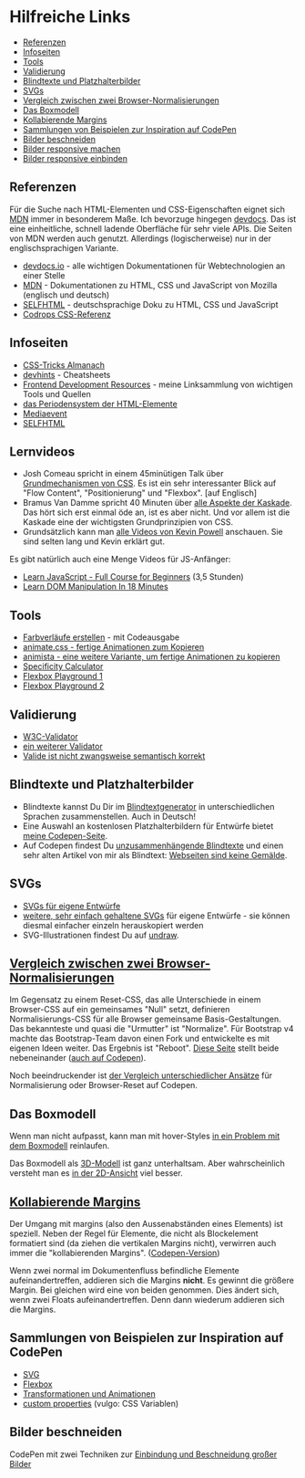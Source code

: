 # Hilfreiche Links

  - [Referenzen](#referenzen)
  - [Infoseiten](#infoseiten)
  - [Tools](#tools)
  - [Validierung](#validierung)
  - [Blindtexte und Platzhalterbilder](#blindtexte-und-platzhalterbilder)
  - [SVGs](#svgs)
  - [Vergleich zwischen zwei Browser-Normalisierungen](#vergleich-zwischen-zwei-browser-normalisierungen)
  - [Das Boxmodell](#das-boxmodell)
  - [Kollabierende Margins](#kollabierende-margins)
  - [Sammlungen von Beispielen zur Inspiration auf CodePen](#sammlungen-von-beispielen-zur-inspiration-auf-codepen)
  - [Bilder beschneiden](#bilder-beschneiden)
  - [Bilder responsive machen](#bilder-responsive-machen)
  - [Bilder responsive einbinden](#bilder-responsive-einbinden)

## Referenzen

Für die Suche nach HTML-Elementen und CSS-Eigenschaften eignet sich [MDN](https://developer.mozilla.org/de/) immer in besonderem Maße. Ich bevorzuge hingegen [devdocs](https://devdocs.io/). Das ist eine einheitliche, schnell ladende Oberfläche für sehr viele APIs. Die Seiten von MDN werden auch genutzt. Allerdings (logischerweise) nur in der englischsprachigen Variante. 

- [devdocs.io](http://devdocs.io) - alle wichtigen Dokumentationen für Webtechnologien an einer Stelle 
- [MDN](https://developer.mozilla.org/de/) - Dokumentationen zu HTML, CSS und JavaScript von Mozilla (englisch und deutsch)
- [SELFHTML](http://wiki.selfhtml.org) - deutschsprachige Doku zu HTML, CSS und JavaScript 
- [Codrops CSS-Referenz](https://tympanus.net/codrops/css_reference/)

## Infoseiten 

- [CSS-Tricks Almanach](https://css-tricks.com/almanac/)
- [devhints](https://devhints.io/) - Cheatsheets
- [Frontend Development Resources](http://jensgro.github.io/Frontenddevelopment-Resources/) - meine Linksammlung von wichtigen Tools und Quellen
- [das Periodensystem der HTML-Elemente](https://codepen.io/jensgro/full/rXegzj)
- [Mediaevent](https://www.mediaevent.de/)
- [SELFHTML](https://wiki.selfhtml.org/)

## Lernvideos

- Josh Comeau spricht in einem 45minütigen Talk über [Grundmechanismen von CSS](https://youtu.be/Xt1Cw4qM3Ec). Es ist ein sehr interessanter Blick auf "Flow Content", "Positionierung" und "Flexbox". [auf Englisch]
- Bramus Van Damme spricht 40 Minuten über [alle Aspekte der Kaskade](https://youtu.be/lrivS7K1LcY). Das hört sich erst einmal öde an, ist es aber nicht. Und vor allem ist die Kaskade eine der wichtigsten Grundprinzipien von CSS.
- Grundsätzlich kann man [alle Videos von Kevin Powell](https://www.youtube.com/kepowob/videos) anschauen. Sie sind selten lang und Kevin erklärt gut. 

Es gibt natürlich auch eine Menge Videos für JS-Anfänger:

- [Learn JavaScript - Full Course for Beginners](https://youtu.be/PkZNo7MFNFg) (3,5 Stunden)
- [Learn DOM Manipulation In 18 Minutes](https://youtu.be/y17RuWkWdn8)

## Tools

- [Farbverläufe erstellen](https://omatsuri.app/gradient-generator) - mit Codeausgabe 
- [animate.css - fertige Animationen zum Kopieren](https://daneden.github.io/animate.css/) 
- [animista - eine weitere Variante, um fertige Animationen zu kopieren](http://animista.net/)  
- [Specificity Calculator](https://codepen.io/jensgro/full/LEcGF)
- [Flexbox Playground 1](https://codepen.io/jensgro/full/kXwjgZ)
- [Flexbox Playground 2](https://codepen.io/jensgro/full/grRLqY)

## Validierung

- [W3C-Validator](http://validator.w3.org/)
- [ein weiterer Validator](https://validator.nu/)
- [Valide ist nicht zwangsweise semantisch korrekt](https://gist.github.com/jensgro/7303631)

## Blindtexte und Platzhalterbilder

-  Blindtexte kannst Du Dir im [Blindtextgenerator](http://www.blindtextgenerator.de/) in unterschiedlichen Sprachen zusammenstellen. Auch in Deutsch!
-  Eine Auswahl an kostenlosen Platzhalterbildern für Entwürfe bietet [meine Codepen-Seite](https://codepen.io/jensgro/full/HFnsE).
-  Auf Codepen findest Du [unzusammenhängende Blindtexte](https://codepen.io/jensgro/pen/yactj?editors=1000) und einen sehr alten Artikel von mir als Blindtext: [Webseiten sind keine Gemälde](https://codepen.io/jensgro/pen/vFagC?editors=1000).

## SVGs

- [SVGs für eigene Entwürfe](https://codepen.io/jensgro/pen/LYPLEvE)
- [weitere, sehr einfach gehaltene SVGs](https://codepen.io/jensgro/pen/yzryMN) für eigene Entwürfe - sie können diesmal einfacher einzeln herauskopiert werden
-  SVG-Illustrationen findest Du auf [undraw](https://undraw.co/illustrations).

## [Vergleich zwischen zwei Browser-Normalisierungen](vergleich-normalize-css-und-reboot-css/html-kitchensink-normalize/index.html)

Im Gegensatz zu einem Reset-CSS, das alle Unterschiede in einem Browser-CSS auf ein gemeinsames "Null" setzt, definieren Normalisierungs-CSS für alle Browser gemeinsame Basis-Gestaltungen. Das bekannteste und quasi die "Urmutter" ist "Normalize". Für Bootstrap v4 machte das Bootstrap-Team davon einen Fork und entwickelte es mit eigenen Ideen weiter. Das Ergebnis ist "Reboot". [Diese Seite](vergleich-normalize-css-und-reboot-css/html-kitchensink-normalize/index.html) stellt beide nebeneinander ([auch auf Codepen](https://codepen.io/jensgro/full/VwZNmaM)). 

Noch beeindruckender ist [der Vergleich unterschiedlicher Ansätze](https://codepen.io/jensgro/full/xBxqer) für Normalisierung oder Browser-Reset auf Codepen. 

## Das Boxmodell

Wenn man nicht aufpasst, kann man mit hover-Styles [in ein Problem mit dem Boxmodell](https://codepen.io/jensgro/pen/YBJMyQ) reinlaufen.

Das Boxmodell als [3D-Modell](https://codepen.io/argyleink/full/BaLedvd) ist ganz unterhaltsam. Aber wahrscheinlich versteht man es [in der 2D-Ansicht](https://codepen.io/benrobyg/full/XBPNbx) viel besser.

## [Kollabierende Margins](kollabierende-margins/index.html)

Der Umgang mit margins (also den Aussenabständen eines Elements) ist speziell. Neben der Regel für Elemente, die nicht als Blockelement formatiert sind (da ziehen die vertikalen Margins nicht), verwirren auch immer die "kollabierenden Margins". ([Codepen-Version](https://codepen.io/jensgro/full/OKjVrX))

Wenn zwei normal im Dokumentenfluss befindliche Elemente aufeinandertreffen, addieren sich die Margins **nicht**. Es gewinnt die größere Margin. Bei gleichen wird eine von beiden genommen.
Dies ändert sich, wenn zwei Floats aufeinandertreffen. Denn dann wiederum addieren sich die Margins.

## Sammlungen von Beispielen zur Inspiration auf CodePen

- [SVG](https://codepen.io/collection/nLjVea/)
- [Flexbox](https://codepen.io/collection/XgxakO/) 
- [Transformationen und Animationen](https://codepen.io/collection/XLjYoE/) 
- [custom properties](https://codepen.io/collection/naydzK/) (vulgo: CSS Variablen)

## Bilder beschneiden

CodePen mit zwei Techniken zur [Einbindung und Beschneidung großer Bilder](https://codepen.io/jensgro/pen/JjPJePE?editors=0100)
